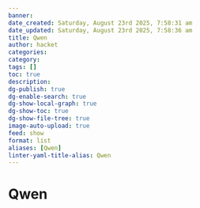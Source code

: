 ```yaml
---
banner:
date_created: Saturday, August 23rd 2025, 7:58:31 am
date_updated: Saturday, August 23rd 2025, 7:58:36 am
title: Qwen
author: hacket
categories: 
category:
tags: []
toc: true
description: 
dg-publish: true
dg-enable-search: true
dg-show-local-graph: true
dg-show-toc: true
dg-show-file-tree: true
image-auto-upload: true
feed: show
format: list
aliases: [Qwen]
linter-yaml-title-alias: Qwen
---
```


# Qwen
